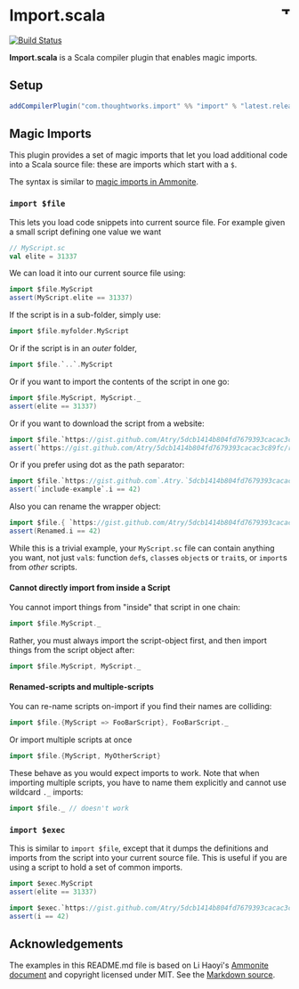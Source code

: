 # Import.scala <a href="http://thoughtworks.com/"><img align="right" src="https://www.thoughtworks.com/imgs/tw-logo.png" title="ThoughtWorks" height="15"/></a>

[![Build Status](https://travis-ci.org/ThoughtWorksInc/Import.scala.svg?branch=master)](https://travis-ci.org/ThoughtWorksInc/Import.scala)

**Import.scala** is a Scala compiler plugin that enables magic imports.

## Setup

```sbt
addCompilerPlugin("com.thoughtworks.import" %% "import" % "latest.release")
```

## Magic Imports

This plugin provides a set of magic imports that let you load additional
code into a Scala source file: these are imports which start with a `$`.

The syntax is similar to [magic imports in Ammonite](http://www.lihaoyi.com/Ammonite/#MagicImports).

### `import $file`
     
This lets you load code snippets into current source file. For
example given a small script defining one value we want

```scala
// MyScript.sc
val elite = 31337
```

We can load it into our current source file using:

```scala
import $file.MyScript
assert(MyScript.elite == 31337)
```


If the script is in a sub-folder, simply use:

```scala
import $file.myfolder.MyScript
```

Or if the script is in an *outer* folder,

```scala
import $file.`..`.MyScript
```

Or if you want to import the contents of the script in one go:

```scala
import $file.MyScript, MyScript._
assert(elite == 31337)
```

Or if you want to download the script from a website:

```scala
import $file.`https://gist.github.com/Atry/5dcb1414b804fd7679393cacac3c89fc/raw/5b1748ab6b45c00be0109686fdb25e85cde11ce0/include-example.sc`
assert(`https://gist.github.com/Atry/5dcb1414b804fd7679393cacac3c89fc/raw/5b1748ab6b45c00be0109686fdb25e85cde11ce0/include-example.sc`.i == 42)
```

Or if you prefer using dot as the path separator:

```scala
import $file.`https://gist.github.com`.Atry.`5dcb1414b804fd7679393cacac3c89fc`.raw.`5b1748ab6b45c00be0109686fdb25e85cde11ce0`.`include-example`
assert(`include-example`.i == 42)
```

Also you can rename the wrapper object:

```scala
import $file.{ `https://gist.github.com/Atry/5dcb1414b804fd7679393cacac3c89fc/raw/5b1748ab6b45c00be0109686fdb25e85cde11ce0/include-example.sc` => Renamed}
assert(Renamed.i == 42)
```

While this is a trivial example, your `MyScript.sc` file can
contain anything you want, not just `val`s: function
`def`s, `class`es `object`s or
`trait`s, or `import`s from *other* scripts.


#### Cannot directly import from inside a Script

 You cannot import things from "inside" that script in
one chain:
```scala
import $file.MyScript._
```

Rather, you must always import the script-object first, and then import
things from the script object after:

```scala
import $file.MyScript, MyScript._
```
#### Renamed-scripts and multiple-scripts


You can re-name scripts on-import if you find their names are
colliding:

```scala
import $file.{MyScript => FooBarScript}, FooBarScript._
```

Or import multiple scripts at once

```scala
import $file.{MyScript, MyOtherScript}
```

These behave as you would expect imports to work. Note that when
importing multiple scripts, you have to name them explicitly and
cannot use wildcard `._` imports:

```scala
import $file._ // doesn't work
```
### `import $exec`
        
This is similar to `import $file`, except that it dumps the definitions and imports from the script into your current source file.
This is useful if you are using a script to hold a set of common imports.

```scala
import $exec.MyScript
assert(elite == 31337)
```

```scala
import $exec.`https://gist.github.com/Atry/5dcb1414b804fd7679393cacac3c89fc/raw/5b1748ab6b45c00be0109686fdb25e85cde11ce0/include-example.sc`
assert(i == 42)
```

## Acknowledgements

The examples in this README.md file is based on Li Haoyi's [Ammonite document](http://www.lihaoyi.com/Ammonite/#MagicImports) and copyright licensed under MIT. See the [Markdown source](https://github.com/ThoughtWorksInc/import.scala/raw/master/README.md).

<!--
License
=======


The MIT License (MIT)

Copyright (c) 2014 Li Haoyi (haoyi.sg@gmail.com)

Permission is hereby granted, free of charge, to any person obtaining a copy
of this software and associated documentation files (the "Software"), to deal
in the Software without restriction, including without limitation the rights
to use, copy, modify, merge, publish, distribute, sublicense, and/or sell
copies of the Software, and to permit persons to whom the Software is
furnished to do so, subject to the following conditions:

The above copyright notice and this permission notice shall be included in
all copies or substantial portions of the Software.

THE SOFTWARE IS PROVIDED "AS IS", WITHOUT WARRANTY OF ANY KIND, EXPRESS OR
IMPLIED, INCLUDING BUT NOT LIMITED TO THE WARRANTIES OF MERCHANTABILITY,
FITNESS FOR A PARTICULAR PURPOSE AND NONINFRINGEMENT. IN NO EVENT SHALL THE 
AUTHORS OR COPYRIGHT HOLDERS BE LIABLE FOR ANY CLAIM, DAMAGES OR OTHER 
LIABILITY, WHETHER IN AN ACTION OF CONTRACT, TORT OR OTHERWISE, ARISING 
FROM, OUT OF OR IN CONNECTION WITH THE SOFTWARE OR THE USE OR OTHER 
DEALINGS IN THE SOFTWARE.
-->
